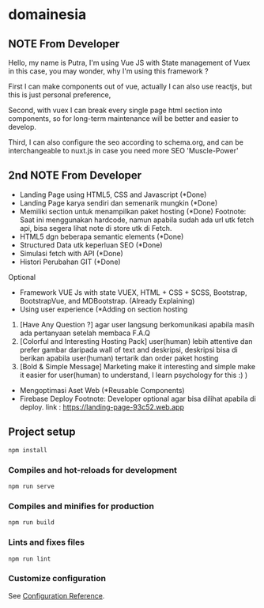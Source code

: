 # domainesia

## NOTE From Developer

Hello, my name is Putra, 
I'm using Vue JS with State management of Vuex in this case, you may wonder, why I'm using this framework ? 

First I can make components out of vue, actually I can also use reactjs, but this is just personal preference, 

Second, with vuex I can break every single page html section into components, so for long-term maintenance will be better and easier to develop.

Third, I can also configure the seo according to schema.org, and can be interchangeable to nuxt.js in case you need more SEO 'Muscle-Power'

## 2nd NOTE From Developer

- Landing Page using HTML5, CSS and Javascript (*Done)
- Landing Page karya sendiri dan semenarik mungkin (*Done)
- Memiliki section untuk menampilkan paket hosting (*Done)
    Footnote: Saat ini menggunakan hardcode, namun apabila sudah ada url utk fetch api, bisa segera lihat note di store utk di Fetch.
- HTML5 dgn beberapa semantic elements (*Done)
- Structured Data utk keperluan SEO (*Done)
- Simulasi fetch with API (*Done)
- Histori Perubahan GIT (*Done)

Optional
- Framework VUE Js with state VUEX, HTML + CSS + SCSS, Bootstrap, BootstrapVue, and MDBootstrap. (Already Explaining)
- Using user experience (*Adding on section hosting 
1. [Have Any Question ?] agar user langsung berkomunikasi   apabila masih ada pertanyaan setelah membaca F.A.Q
2. [Colorful and Interesting Hosting Pack] user(human) lebih attentive dan prefer gambar daripada wall of text and deskripsi, deskripsi bisa di berikan apabila user(human) tertarik dan order paket hosting
3. [Bold & Simple Message] Marketing make it interesting and simple make it easier for user(human) to understand, I learn psychology for this :) )
- Mengoptimasi Aset Web (*Reusable Components)
- Firebase Deploy 
    Footnote: Developer optional agar bisa dilihat apabila di deploy. 
    link : https://landing-page-93c52.web.app

## Project setup
```
npm install
```

### Compiles and hot-reloads for development
```
npm run serve
```

### Compiles and minifies for production
```
npm run build
```

### Lints and fixes files
```
npm run lint
```

### Customize configuration
See [Configuration Reference](https://cli.vuejs.org/config/).
